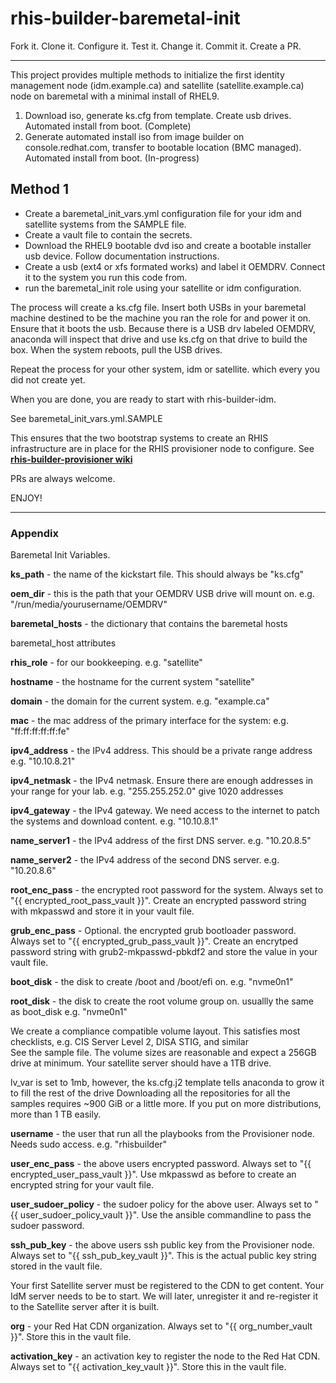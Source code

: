 # rhis-builder-baremetal-init

Fork it. Clone it. Configure it. Test it. Change it. Commit it. Create a PR.

***

This project provides multiple methods to initialize the first identity management node (idm.example.ca) and satellite (satellite.example.ca) node on baremetal with a minimal install of RHEL9.

1) Download iso, generate ks.cfg from template. Create usb drives. Automated install from boot. (Complete)
2) Generate automated install iso from image builder on console.redhat.com, transfer to bootable location (BMC managed). Automated install from boot. (In-progress)

## Method 1

- Create a baremetal_init_vars.yml configuration file for your idm and satellite systems from the SAMPLE file. 
- Create a vault file to contain the secrets.
- Download the RHEL9 bootable dvd iso and create a bootable installer usb device. Follow documentation instructions.
- Create a usb (ext4 or xfs formated works) and label it OEMDRV. Connect it to the system you run this code from.
- run the baremetal_init role using your satellite or idm configuration.

The process will create a ks.cfg file. 
Insert both USBs in your baremetal machine destined to be the machine you ran the role for and power it on. Ensure that it boots the usb.
Because there is a USB drv labeled OEMDRV, anaconda will inspect that drive and use ks.cfg on that drive to build the box.
When the system reboots, pull the USB drives.

Repeat the process for your other system, idm or satellite. which every you did not create yet.

When you are done, you are ready to start with rhis-builder-idm.

See baremetal_init_vars.yml.SAMPLE

This ensures that the two bootstrap systems to create an RHIS infrastructure are in place for the RHIS provisioner node to configure.
See **[rhis-builder-provisioner wiki](https://github.com/parmstro/rhis-builder-provisioner/wiki)**

PRs are always welcome.

ENJOY!


<hr>

### Appendix

Baremetal Init Variables.

**ks_path** - the name of the kickstart file. This should always be "ks.cfg"

**oem_dir** - this is the path that your OEMDRV USB drive will mount on. e.g.  "/run/media/yourusername/OEMDRV"

**baremetal_hosts** - the dictionary that contains the baremetal hosts

baremetal_host attributes

**rhis_role** - for our bookkeeping. e.g. "satellite"

**hostname** - the hostname for the current system "satellite"

**domain** - the domain for the current system. e.g. "example.ca"

**mac** - the mac address of the primary interface for the system: e.g. "ff:ff:ff:ff:ff:fe"
    
**ipv4_address** - the IPv4 address. This should be a private range address e.g. "10.10.8.21"
    
**ipv4_netmask** - the IPv4 netmask. Ensure there are enough addresses in your range for your lab. e.g. "255.255.252.0" give 1020 addresses
    
**ipv4_gateway** - the IPv4 gateway. We need access to the internet to patch the systems and download content. e.g. "10.10.8.1"
    
**name_server1** - the IPv4 address of the first DNS server. e.g. "10.20.8.5"

**name_server2** - the IPv4 address of the second DNS server. e.g.  "10.20.8.6"

**root_enc_pass** - the encrypted root password for the system. Always set to "{{ encrypted_root_pass_vault }}". Create an encrypted password string with mkpasswd and store it in your vault file.

**grub_enc_pass** - Optional. the encrypted grub bootloader password. Always set to "{{ encrypted_grub_pass_vault }}". Create an encrytped password string with grub2-mkpasswd-pbkdf2 and store the value in your vault file.

**boot_disk** - the disk to create /boot and /boot/efi on. e.g. "nvme0n1"
    
**root_disk** - the disk to create the root volume group on. usuallly the same as boot_disk e.g. "nvme0n1"

We create a compliance compatible volume layout. This satisfies most checklists, e.g. CIS Server Level 2, DISA STIG, and similar  
See the sample file. The volume sizes are reasonable and expect a 256GB drive at minimum. Your satellite server should have a 1TB drive.

lv_var is set to 1mb, however, the ks.cfg.j2 template tells anaconda to grow it to fill the rest of the drive
Downloading all the repositories for all the samples requires ~900 GiB or a little more. If you put on more distributions, more than 1 TB easily.

**username** - the user that run all the playbooks from the Provisioner node. Needs sudo access. e.g. "rhisbuilder"
    
**user_enc_pass** - the above users encrypted password. Always set to "{{ encrypted_user_pass_vault }}". Use mkpasswd as before to create an encrypted string for your vault file.

**user_sudoer_policy** - the sudoer policy for the above user. Always set to "{{ user_sudoer_policy_vault }}". Use the ansible commandline to pass the sudoer password.

**ssh_pub_key** - the above users ssh public key from the Provisioner node. Always set to "{{ ssh_pub_key_vault }}". This is the actual public key string stored in the vault file.

Your first Satellite server must be registered to the CDN to get content. Your IdM server needs to be to start. We will later, unregister it and re-register it to the Satellite server after it is built. 

**org** - your Red Hat CDN organization. Always set to "{{ org_number_vault }}". Store this in the vault file.

**activation_key** - an activation key to register the node to the Red Hat CDN. Always set to "{{ activation_key_vault }}". Store this in the vault file.


